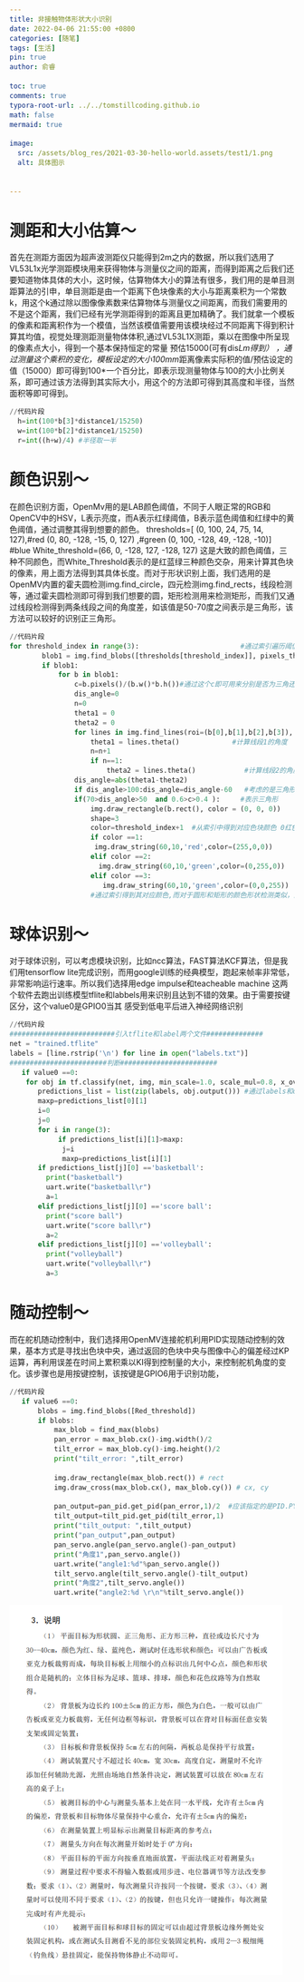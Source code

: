 ```yaml
---
title: 非接触物体形状大小识别
date: 2022-04-06 21:55:00 +0800
categories: [随笔]
tags: [生活]
pin: true
author: 俞睿

toc: true
comments: true
typora-root-url: ../../tomstillcoding.github.io
math: false
mermaid: true

image:
  src: /assets/blog_res/2021-03-30-hello-world.assets/test1/1.png
  alt: 具体图示


---
```




# 测距和大小估算～ 


首先在测距方面因为超声波测距仪只能得到2m之内的数据，所以我们选用了VL53L1x光学测距模块用来获得物体与测量仪之间的距离，而得到距离之后我们还要知道物体具体的大小，这时候，估算物体大小的算法有很多，我们用的是单目测距算法的引申，单目测距是由一个距离下色块像素的大小与距离乘积为一个常数k，用这个k通过除以图像像素数来估算物体与测量仪之间距离，而我们需要用的不是这个距离，我们已经有光学测距得到的距离且更加精确了。我们就拿一个模板的像素和距离积作为一个模值，当然该模值需要用该模块经过不同距离下得到积计算其均值，视觉处理测距测量物体体积,通过VL53L1X测距，乘以在图像中所呈现的像素点大小，得到一个基本保持恒定的常量 预估15000(可有dis*Lm得到）
，通过测量这个乘积的变化，模板设定的大小100mm*距离像素实际积的值/预估设定的值（15000）即可得到100*一个百分比，即表示现测量物体与100的大小比例关系，即可通过该方法得到其实际大小，用这个的方法即可得到其高度和半径，当然面积等即可得到。
```python
//代码片段
  h=int(100*b[3]*distance1/15250)
  w=int(100*b[2]*distance1/15250)
  r=int((h+w)/4) #半径取一半

```

# 颜色识别～ 
在颜色识别方面，OpenMv用的是LAB颜色阈值，不同于人眼正常的RGB和OpenCV中的HSV，L表示亮度，而A表示红绿阈值，B表示蓝色阈值和红绿中的黄色阈值，通过调整其得到想要的颜色。
thresholds=[ (0, 100, 24, 75, 14, 127),#red
            (0, 80, -128, -15, 0, 127)  ,#green
            (0, 100, -128, 49, -128, -10)] #blue
White_threshold=(66, 0, -128, 127, -128, 127)
这是大致的颜色阈值，三种不同颜色，而White_Threshold表示的是红蓝绿三种颜色交杂，用来计算其色块的像素，用上面方法得到其具体长度。而对于形状识别上面，我们选用的是OpenMV内置的霍夫圆检测img.find_circle，四元检测img.find_rects，线段检测等，通过霍夫圆检测即可得到我们想要的圆，矩形检测用来检测矩形，而我们又通过线段检测得到两条线段之间的角度差，如该值是50-70度之间表示是三角形，该方法可以较好的识别正三角形。
```python
//代码片段
for threshold_index in range(3):                         #通过索引遍历阈值
        blob1 = img.find_blobs([thresholds[threshold_index]], pixels_threshold=600)
        if blob1:
            for b in blob1:
                c=b.pixels()/(b.w()*b.h())#通过这个c即可用来分别是否为三角还是矩形，因为返回的像素是实际面积，而色块面积是包围最大矩形，而三角形是矩形的0.5倍数，即可用来分别矩形和三角形
                dis_angle=0
                n=0
                theta1 = 0
                theta2 = 0
                for lines in img.find_lines(roi=(b[0],b[1],b[2],b[3]), threshold = 1000, theta_margin = 25, rho_margin = 25):
                    theta1 = lines.theta()             #计算线段1的角度
                    n=n+1
                    if n==1:
                        theta2 = lines.theta()            #计算线段2的角度
                dis_angle=abs(theta1-theta2)
                if dis_angle>100:dis_angle=dis_angle-60   #考虑的是三角形倒过来的情况
                if(70>dis_angle>50  and 0.6>c>0.4 ):     #表示三角形
                    img.draw_rectangle(b.rect(), color = (0, 0, 0))
                    shape=3                              
                    color=threshold_index+1  #从索引中得到对应色块颜色 0红色 1 绿色 2 蓝色 加一后输出
                    if color ==1:
                     img.draw_string(60,10,'red',color=(255,0,0))
                    elif color ==2:
                      img.draw_string(60,10,'green',color=(0,255,0))
                    elif color ==3:
                       img.draw_string(60,10,'green',color=(0,0,255))
                    #通过索引得到其对应颜色,而对于圆形和矩形的颜色形状检测类似，由于有内置函数，所以不细写了，对于他们颜色可以通过判断LAB的上下限得到其对应颜色。

```

# 球体识别～ 
对于球体识别，可以考虑模块识别，比如ncc算法，FAST算法KCF算法，但是我们用tensorflow lite完成识别，而用google训练的经典模型，跑起来帧率非常低，非常影响运行速率。所以我们选择用edge impulse和teacheable machine 这两个软件去跑出训练模型tflite和labbels用来识别且达到不错的效果。由于需要按键区分，这个value0是GPIO0当其 感受到低电平后进入神经网络识别
```python
//代码片段
##########################引入tflite和label两个文件##############
net = "trained.tflite"
labels = [line.rstrip('\n') for line in open("labels.txt")]
########################判断########################
   if value0 ==0:
    for obj in tf.classify(net, img, min_scale=1.0, scale_mul=0.8, x_overlap=0.5, y_overlap=0.5):
       predictions_list = list(zip(labels, obj.output())) #通过labels和output两个列表组成字典
       maxp=predictions_list[0][1]
       i=0
       j=0
       for i in range(3):
            if predictions_list[i][1]>maxp:
             j=i
             maxp=predictions_list[i][1]
       if predictions_list[j][0] =='basketball':
         print("basketball")
         uart.write("basketball\r")
         a=1
       elif predictions_list[j][0] =='score ball':
         print("score ball")
         uart.write("score ball\r")
         a=2
       elif predictions_list[j][0] =='volleyball':
         print("volleyball")
         uart.write("volleyball\r")
         a=3
```

# 随动控制～ 
而在舵机随动控制中，我们选择用OpenMV连接舵机利用PID实现随动控制的效果，基本方式是寻找出色块中央，通过返回的色块中央与图像中心的偏差经过KP运算，再利用误差在时间上累积乘以KI得到控制量的大小，来控制舵机角度的变化。该步骤也是用按键控制，该按键是GPIO6用于识别功能，
```python
//代码片段
   if value6 ==0:
       blobs = img.find_blobs([Red_threshold])
       if blobs:
           max_blob = find_max(blobs)
           pan_error = max_blob.cx()-img.width()/2
           tilt_error = max_blob.cy()-img.height()/2
           print("tilt_error: ",tilt_error)

           img.draw_rectangle(max_blob.rect()) # rect
           img.draw_cross(max_blob.cx(), max_blob.cy()) # cx, cy

           pan_output=pan_pid.get_pid(pan_error,1)/2  #应该指定的是PID.PY中的self
           tilt_output=tilt_pid.get_pid(tilt_error,1)
           print("tilt_output: ",tilt_output)
           print("pan_output",pan_output)
           pan_servo.angle(pan_servo.angle()-pan_output)
           print("角度1",pan_servo.angle())
           uart.write("angle1:%d"%pan_servo.angle())
           tilt_servo.angle(tilt_servo.angle()-tilt_output)
           print("角度2",tilt_servo.angle())
           uart.write("angle2:%d \r\n"%tilt_servo.angle())
```

![2](/assets/blog_res/2021-03-30-hello-world.assets/test1/2.png)